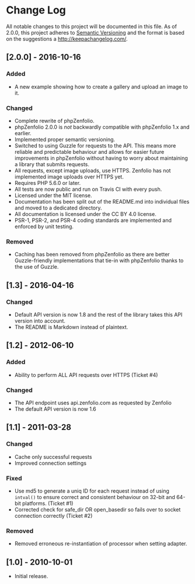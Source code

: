 # Change Log
All notable changes to this project will be documented in this file.
As of 2.0.0, this project adheres to [Semantic Versioning](http://semver.org/) and the format is based on the suggestions a <http://keepachangelog.com/>.

## [2.0.0] - 2016-10-16
### Added
- A new example showing how to create a gallery and upload an image to it.

### Changed
- Complete rewrite of phpZenfolio.
- phpZenfolio 2.0.0 is _not_ backwardly compatible with phpZenfolio 1.x and earlier.
- Implemented proper semantic versioning.
- Switched to using Guzzle for requests to the API.  This means more reliable and predictable behaviour and allows for easier future improvements in phpZenfolio without having to worry about maintaining a library that submits requests.
- All requests, except image uploads, use HTTPS. Zenfolio has not implemented image uploads over HTTPS yet.
- Requires PHP 5.6.0 or later.
- All tests are now public and run on Travis CI with every push.
- Licensed under the MIT license.
- Documentation has been split out of the README.md into individual files and moved to a dedicated directory.
- All documentation is licensed under the CC BY 4.0 license.
- PSR-1, PSR-2, and PSR-4 coding standards are implemented and enforced by unit testing.

### Removed
- Caching has been removed from phpZenfolio as there are better Guzzle-friendly implementations that tie-in with phpZenfolio thanks to the use of Guzzle.

## [1.3] - 2016-04-16
### Changed
- Default API version is now 1.8 and the rest of the library takes this API version into account.
- The README is Markdown instead of plaintext.

## [1.2] - 2012-06-10
### Added
- Ability to perform ALL API requests over HTTPS (Ticket #4)

### Changed
- The API endpoint uses api.zenfolio.com as requested by Zenfolio
- The default API version is now 1.6

## [1.1] - 2011-03-28
### Changed
- Cache only successful requests
- Improved connection settings

### Fixed
- Use md5 to generate a uniq ID for each request instead of using `intval()` to ensure correct and consistent behaviour on 32-bit and 64-bit platforms. (Ticket #1)
- Corrected check for safe_dir OR open_basedir so fails over to socket connection correctly (Ticket #2)

### Removed
- Removed erroneous re-instantiation of processor when setting adapter.

## [1.0] - 2010-10-01
- Initial release.
